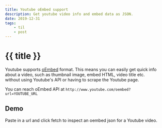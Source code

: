 ```yaml
---
title: Youtube oEmbed support
description: Get youtube video info and embed data as JSON.
date: 2019-12-31
tags:
    - til
    - post
---
```


# {{ title }}


Youtube supports [oEmbed][oembed] format. This means you can easily get quick info about a video, such
as thumbnail image, embed HTML, video title etc. without using Youtube's API or having to scrape
the Youtube page.

You can reach oEmbed API at `http://www.youtube.com/oembed?url=YOUTUBE_URL`

[oembed]: https://oembed.com/

## Demo

Paste in a url and click fetch to inspect an oembed json for a Youtube video.

<form id="yt" @submit.prevent="handleSubmit()" x-data="app()" x-cloak>
<p>
    <label for="url">URL:</label>
    <input id="url" type="url" x-model="url" name="url" placeholder="<youtube_url>">
</p>
<p>
    <span>oEmbed URL:</span>
    <pre class='snippet' x-text="`http://www.youtube.com/oembed?url=${url ? encodeURIComponent(url) : '...'}`"></pre>
</p>
<p>
    <button type="submit" class="button">fetch!</button>
</p>
<pre class="snippet"><code x-text="text"></code></pre>
</form>

<script src="https://cdn.jsdelivr.net/gh/alpinejs/alpine@2/dist/alpine.js" defer></script>
<script>
    function app() {
        return {
            url: 'https://www.youtube.com/watch?v=dQw4w9WgXcQ',
            text: '// json will appear here',
            async handleSubmit() {
                if (!this.url) return;
                this.text = 'working...';
                // http://www.youtube.com/oembed doesn't send CORS headers, so I have to use a proxy here
                const url = `https://youtube-oembed-proxy.abdusco.now.sh/oembed?url=${encodeURIComponent(this.url)}`;
                const json = await fetch(url).then(r => r.json());
                this.text = JSON.stringify(json, null, 2);
            },
        };
    }
</script>

<style>
    [x-cloak] {
        display: none;
    }
</style>
